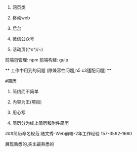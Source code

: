 1. 网页类

2. 移动web

3. 后台

4. 微信公众号

5. 活动页(\(^o^)/~)


前端包管理: npm
前端构建: gulp

** 工作中用到的问题 (除兼容性问题,h5 c3适配问题) **


#简历

1. 简约而不简单

2. 内容为王(项目)

3. 用心写

4. 简历分为线上简历和附件简历


###简历命名规范
陆文秀-Web前端-2年工作经验 157-3592-1660

展现熟悉的,突出最熟悉的























